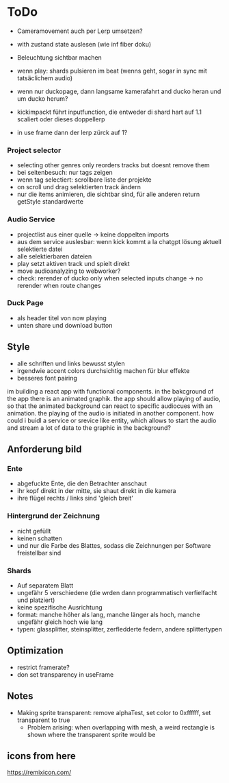 # ToDo

- Cameramovement auch per Lerp umsetzen?
- with zustand state auslesen (wie inf fiber doku)
- Beleuchtung sichtbar machen
- wenn play: shards pulsieren im beat (wenns geht, sogar in sync mit tatsäclichem audio)

- wenn nur duckopage, dann langsame kamerafahrt and ducko heran und um ducko herum?
- kickimpackt führt inputfunction, die entweder di shard hart auf 1.1 scaliert oder dieses doppellerp
- in use frame dann der lerp zürck auf 1?

### Project selector

- selecting other genres only reorders tracks but doesnt remove them
- bei seitenbesuch: nur tags zeigen
- wenn tag selectiert: scrollbare liste der projekte
- on scroll und drag selektierten track ändern
- nur die items animieren, die sichtbar sind, für alle anderen return getStyle standardwerte

### Audio Service

- projectlist aus einer quelle -> keine doppelten imports
- aus dem service auslesbar: wenn kick kommt a la chatgpt lösung
  aktuell selektierte datei
- alle selektierbaren dateien
- play setzt aktiven track und spielt direkt
- move audioanalyzing to webworker?
- check: rerender of ducko only when selected inputs change -> no rerender when route changes

### Duck Page

- als header titel von now playing
- unten share und download button

## Style

- alle schriften und links bewusst stylen
- irgendwie accent colors durchsichtig machen für blur effekte
- besseres font pairing

im building a react app with functional components. in the bakcground of the app there is an animated graphik. the app should allow playing of audio, so that the animated background can react to specific audiocues with an animation. the playing of the audio is initiated in another component. how could i buidl a service or srevice like entity, which allows to start the audio and stream a lot of data to the graphic in the background?

## Anforderung bild

### Ente

- abgefuckte Ente, die den Betrachter anschaut
- ihr kopf direkt in der mitte, sie shaut direkt in die kamera
- ihre flügel rechts / links sind 'gleich breit'

### Hintergrund der Zeichnung

- nicht gefüllt
- keinen schatten
- und nur die Farbe des Blattes, sodass die Zeichnungen per Software freistellbar sind

### Shards

- Auf separatem Blatt
- ungefähr 5 verschiedene (die wrden dann programmatisch verfielfacht und platziert)
- keine spezifische Ausrichtung
- format: manche höher als lang, manche länger als hoch, manche ungefähr gleich hoch wie lang
- typen: glassplitter, steinsplitter, zerfledderte federn, andere splittertypen

## Optimization

- restrict framerate?
- don set transparency in useFrame

## Notes

- Making sprite transparent: remove alphaTest, set color to 0xffffff, set transparent to true
  - Problem arising: when overlapping with mesh, a weird rectangle is shown where the transparent sprite would be

## icons from here

https://remixicon.com/
